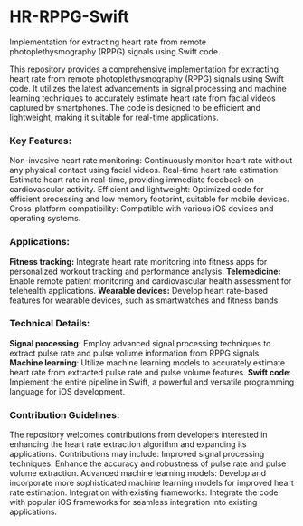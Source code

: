 # HR-RPPG-Swift
Implementation for extracting heart rate from remote photoplethysmography (RPPG) signals using Swift code.

This repository provides a comprehensive implementation for extracting heart rate from remote photoplethysmography (RPPG) signals using Swift code. It utilizes the latest advancements in signal processing and machine learning techniques to accurately estimate heart rate from facial videos captured by smartphones. The code is designed to be efficient and lightweight, making it suitable for real-time applications.

### Key Features:
Non-invasive heart rate monitoring: Continuously monitor heart rate without any physical contact using facial videos.
Real-time heart rate estimation: Estimate heart rate in real-time, providing immediate feedback on cardiovascular activity.
Efficient and lightweight: Optimized code for efficient processing and low memory footprint, suitable for mobile devices.
Cross-platform compatibility: Compatible with various iOS devices and operating systems.

### Applications:
**Fitness tracking:** Integrate heart rate monitoring into fitness apps for personalized workout tracking and performance analysis.
**Telemedicine:** Enable remote patient monitoring and cardiovascular health assessment for telehealth applications.
**Wearable devices:** Develop heart rate-based features for wearable devices, such as smartwatches and fitness bands.

### Technical Details:
**Signal processing:** Employ advanced signal processing techniques to extract pulse rate and pulse volume information from RPPG signals.
**Machine learning**: Utilize machine learning models to accurately estimate heart rate from extracted pulse rate and pulse volume features.
**Swift code**: Implement the entire pipeline in Swift, a powerful and versatile programming language for iOS development.

### Contribution Guidelines:
The repository welcomes contributions from developers interested in enhancing the heart rate extraction algorithm and expanding its applications. Contributions may include:
Improved signal processing techniques: Enhance the accuracy and robustness of pulse rate and pulse volume extraction.
Advanced machine learning models: Develop and incorporate more sophisticated machine learning models for improved heart rate estimation.
Integration with existing frameworks: Integrate the code with popular iOS frameworks for seamless integration into existing applications.
